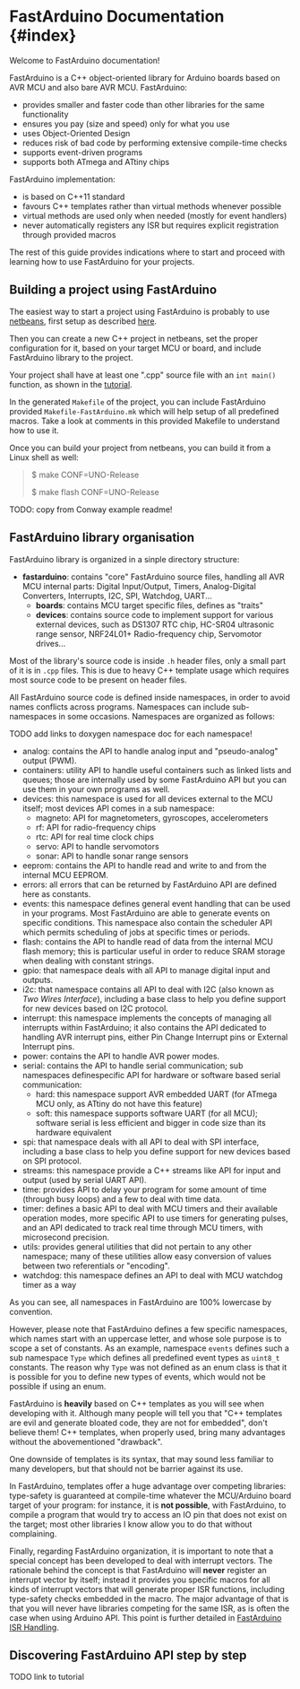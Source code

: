 FastArduino Documentation	{#index}
=========================

Welcome to FastArduino documentation!

FastArduino is a C++ object-oriented library for Arduino boards based on AVR MCU and also bare AVR MCU. FastArduino:

- provides smaller and faster code than other libraries for the same functionality
- ensures you pay (size and speed) only for what you use
- uses Object-Oriented Design
- reduces risk of bad code by performing extensive compile-time checks
- supports event-driven programs
- supports both ATmega and ATtiny chips

FastArduino implementation:
- is based on C++11 standard
- favours C++ templates rather than virtual methods whenever possible
- virtual methods are used only when needed (mostly for event handlers)
- never automatically registers any ISR but requires explicit registration through provided macros

The rest of this guide provides indications where to start and proceed with learning how to use FastArduino for your projects.

Building a project using FastArduino
------------------------------------
The easiest way to start a project using FastArduino is probably to use [netbeans](https://netbeans.org/), first setup as described [here](https://github.com/jfpoilpret/fast-arduino-lib/blob/master/ArduinoDevSetup.docx).

Then you can create a new C++ project in netbeans, set the proper configuration for it, based on your target MCU or board, and include FastArduino library to the project.

Your project shall have at least one ".cpp" source file with an `int main()` function, as shown in the [tutorial](tutorial.html).

In the generated `Makefile` of the project, you can include FastArduino provided `Makefile-FastArduino.mk` which will help setup of all predefined macros. Take a look at comments in this provided Makefile to understand how to use it.

Once you can build your project from netbeans, you can build it from a Linux shell as well:

> $ make CONF=UNO-Release
> 
> $ make flash CONF=UNO-Release

TODO: copy from Conway example readme!

FastArduino library organisation
--------------------------------
FastArduino library is organized in a sinple directory structure:
- **fastarduino**: contains "core" FastArduino source files, handling all AVR MCU internal parts: Digital Input/Output, Timers, Analog-Digital Converters, Interrupts, I2C, SPI, Watchdog, UART...
    - **boards**: contains MCU target specific files, defines as "traits"
    - **devices**: contains source code to implement support for various external devices, such as DS1307 RTC chip, HC-SR04 ultrasonic range sensor, NRF24L01+ Radio-frequency chip, Servomotor drives...

Most of the library's source code is inside `.h` header files, only a small part of it is in `.cpp` files. This is due to heavy C++ template usage which requires most source code to be present on header files.

All FastArduino source code is defined inside namespaces, in order to avoid names conflicts across programs. Namespaces can include sub-namespaces in some occasions. Namespaces are organized as follows:

TODO add links to doxygen namespace doc for each namespace!

- analog: contains the API to handle analog input and "pseudo-analog" output (PWM).
- containers: utility API to handle useful containers such as linked lists and queues; those are internally used by some FastArduino API but you can use them in your own programs as well.
- devices: this namespace is used for all devices external to the MCU itself; most devices API comes in a sub namespace:
    - magneto: API for magnetometers, gyroscopes, accelerometers
    - rf: API for radio-frequency chips
    - rtc: API for real time clock chips
    - servo: API to handle servomotors
    - sonar: API to handle sonar range sensors
- eeprom: contains the API to handle read and write to and from the internal MCU EEPROM.
- errors: all errors that can be returned by FastArduino API are defined here as constants.
- events: this namespace defines general event handling that can be used in your programs. Most FastArduino are able to generate events on specific conditions. This namespace also contain the scheduler API which permits scheduling of jobs at specific times or periods.
- flash: contains the API to handle read of data from the internal MCU flash memory; this is particular useful in order to reduce SRAM storage when dealing with constant strings.
- gpio: that namespace deals with all API to manage digital input and outputs.
- i2c: that namespace contains all API to deal with I2C (also known as *Two Wires Interface*), including a base class to help you define support for new devices based on I2C protocol.
- interrupt: this namespace implements the concepts of managing all interrupts within FastArduino; it also contains the API dedicated to handling AVR interrupt pins, either Pin Change Interrupt pins or External Interrupt pins.
- power: contains the API to handle AVR power modes.
- serial: contains the API to handle serial communication; sub namespaces definespecific API for hardware or software based serial communication:
    - hard: this namespace support AVR embedded UART (for ATmega MCU only, as ATtiny do not have this feature)
    - soft: this namespace supports software UART (for all MCU); software serial is less efficient and bigger in code size than its hardware equivalent
- spi: that namespace deals with all API to deal with SPI interface, including a base class to help you define support for new devices based on SPI protocol.
- streams: this namespace provide a C++ streams like API for input and output (used by serial UART API).
- time: provides API to delay your program for some amount of time (through busy loops) and a few to deal with time data.
- timer: defines a basic API to deal with MCU timers and their available operation modes, more specific API to use timers for generating pulses, and an API dedicated to track real time through MCU timers, with microsecond precision.
- utils: provides general utilities that did not pertain to any other namespace; many of these utilities allow easy conversion of values between two referentials or "encoding".
- watchdog: this namespace defines an API to deal with MCU watchdog timer as a way 

As you can see, all namespaces in FastArduino are 100% lowercase by convention.

However, please note that FastArduino defines a few specific namespaces, which names start with an uppercase letter, and whose sole purpose is to scope a set of constants. As an example, namespace `events` defines such a sub namespace `Type` which defines all predefined event types as `uint8_t` constants. The reason why `Type` was not defined as an enum class is that it is possible for you to define new types of events, which would not be possible if using an enum.

FastArduino is **heavily** based on C++ templates as you will see when developing with it. Although many people will tell you that "C++ templates are evil and generate bloated code, they are not for embedded", don't believe them! C++ templates, when properly used, bring many advantages without the abovementioned "drawback".

One downside of templates is its syntax, that may sound less familiar to many developers, but that should not be barrier against its use.

In FastArduino, templates offer a huge advantage over competing libraries: type-safety is guaranteed at compile-time whatever the MCU/Arduino board target of your program: for instance, it is **not possible**, with FastArduino, to compile a program that would try to access an IO pin that does not exist on the target; most other libraries I know allow you to do that without complaining.

Finally, regarding FastArduino organization, it is important to note that a special concept has been developed to deal with interrupt vectors. The rationale behind the concept is that FastArduino will **never** register an interrupt vector by itself; instead it provides you specific macros for all kinds of interrupt vectors that will generate proper ISR functions, including type-safety checks embedded in the macro. The major advantage of that is that you will never have libraries competing for the same ISR, as is often the case when using Arduino API. This point is further detailed in [FastArduino ISR Handling](TODO).

Discovering FastArduino API step by step
----------------------------------------
TODO link to tutorial

